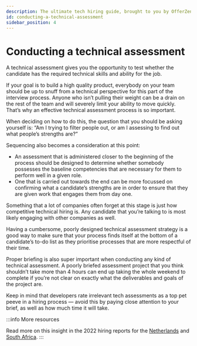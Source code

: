 ```yaml
---
description: The ultimate tech hiring guide, brought to you by OfferZen.
id: conducting-a-technical-assessment
sidebar_position: 4
---
```

# Conducting a technical assessment

A technical assessment gives you the opportunity to test whether the candidate has the required technical skills and ability for the job.

If your goal is to build a high quality product, everybody on your team should be up to snuff from a technical perspective for this part of the interview process. Anyone who isn’t pulling their weight can be a drain on the rest of the team and will severely limit your ability to move quickly. That’s why an effective technical assessment process is so important.

When deciding on how to do this, the question that you should be asking yourself is: “Am I trying to filter people out, or am I assessing to find out what people’s strengths are?” 

Sequencing also becomes a consideration at this point:

* An assessment that is administered closer to the beginning of the process should be designed to determine whether somebody possesses the baseline competencies that are necessary for them to perform well in a given role.
* One that is carried out towards the end can be more focussed on confirming what a candidate’s strengths are in order to ensure that they are given work that engages them from day one.

Something that a lot of companies often forget at this stage is just how competitive technical hiring is. Any candidate that you’re talking to is most likely engaging with other companies as well. 

Having a cumbersome, poorly designed technical assessment strategy is a good way to make sure that your process finds itself at the bottom of a candidate’s to-do list as they prioritise processes that are more respectful of their time. 

Proper briefing is also super important when conducting any kind of technical assessment. A poorly briefed assessment project that you think shouldn’t take more than 4 hours can end up taking the whole weekend to complete if you’re not clear on exactly what the deliverables and goals of the project are. 

Keep in mind that developers rate irrelevant tech assessments as a top pet peeve in a hiring process — avoid this by paying close attention to your brief, as well as how much time it will take.

:::info More resources

Read more on this insight in the 2022 hiring reports for the [Netherlands](https://www.offerzen.com/resources/software-developer-netherlands-hiring-report) and [South Africa](https://www.offerzen.com/resources/software-developer-south-africa-hiring-report).
:::